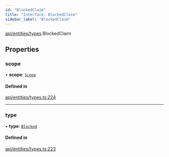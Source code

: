 ```yaml
---
id: "BlockedClaim"
title: "Interface: BlockedClaim"
sidebar_label: "BlockedClaim"
---
```


[api/entities/types](../../../../../modules/API/Entities/Types/Types.md).BlockedClaim

## Properties

### scope

• **scope**: [`Scope`](../Scope/Scope.md)

#### Defined in

[api/entities/types.ts:224](https://github.com/PolymeshAssociation/polymesh-sdk/blob/f8a937f04/src/api/entities/types.ts#L224)

___

### type

• **type**: [`Blocked`](../../../../../enums/API/Entities/Types/ClaimType/ClaimType.md#blocked)

#### Defined in

[api/entities/types.ts:223](https://github.com/PolymeshAssociation/polymesh-sdk/blob/f8a937f04/src/api/entities/types.ts#L223)
